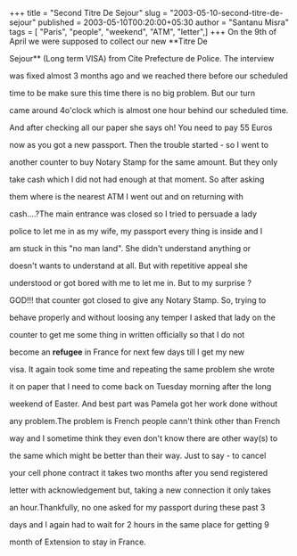 +++
title = "Second Titre De Sejour"
slug = "2003-05-10-second-titre-de-sejour"
published = 2003-05-10T00:20:00+05:30
author = "Santanu Misra"
tags = [ "Paris", "people", "weekend", "ATM", "letter",]
+++
On the 9th of April we were supposed to collect our new **Titre De

Sejour** (Long term VISA) from Cite Prefecture de Police. The interview

was fixed almost 3 months ago and we reached there before our scheduled

time to be make sure this time there is no big problem. But our turn

came around 4o'clock which is almost one hour behind our scheduled time.

And after checking all our paper she says oh! You need to pay 55 Euros

now as you got a new passport. Then the trouble started - so I went to

another counter to buy Notary Stamp for the same amount. But they only

take cash which I did not had enough at that moment. So after asking

them where is the nearest ATM I went out and on returning with

cash....?The main entrance was closed so I tried to persuade a lady

police to let me in as my wife, my passport every thing is inside and I

am stuck in this "no man land". She didn't understand anything or

doesn't wants to understand at all. But with repetitive appeal she

understood or got bored with me to let me in. But to my surprise ?

GOD!!! that counter got closed to give any Notary Stamp. So, trying to

behave properly and without loosing any temper I asked that lady on the

counter to get me some thing in written officially so that I do not

become an **refugee** in France for next few days till I get my new

visa. It again took some time and repeating the same problem she wrote

it on paper that I need to come back on Tuesday morning after the long

weekend of Easter. And best part was Pamela got her work done without

any problem.The problem is French people cann't think other than French

way and I sometime think they even don't know there are other way(s) to

the same which might be better than their way. Just to say - to cancel

your cell phone contract it takes two months after you send registered

letter with acknowledgement but, taking a new connection it only takes

an hour.Thankfully, no one asked for my passport during these past 3

days and I again had to wait for 2 hours in the same place for getting 9

month of Extension to stay in France.
